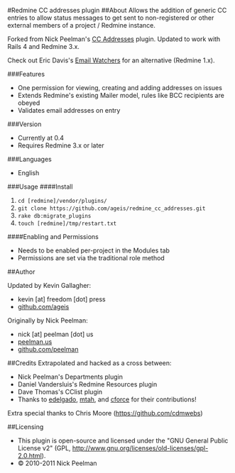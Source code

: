 #Redmine CC addresses plugin
##About
Allows the addition of generic CC entries to allow status messages to get sent to non-registered or other external members of a project / Redmine instance.

Forked from Nick Peelman's [CC Addresses](https://github.com/peelman/redmine_cc_addresses) plugin. Updated to work with Rails 4 and Redmine 3.x.

Check out Eric Davis's [Email Watchers](http://github.com/edavis10/redmine_email_watchers) for an alternative (Redmine 1.x).

###Features
+ One permission for viewing, creating and adding addresses on issues
+ Extends Redmine's existing Mailer model, rules like BCC recipients are obeyed
+ Validates email addresses on entry

###Version
+ Currently at 0.4
+ Requires Redmine 3.x or later

###Languages
+ English

###Usage
####Install
1. `cd [redmine]/vendor/plugins/`
2. `git clone https://github.com/ageis/redmine_cc_addresses.git`
3. `rake db:migrate_plugins`
4. `touch [redmine]/tmp/restart.txt`

####Enabling and Permissions
+ Needs to be enabled per-project in the Modules tab
+ Permissions are set via the traditional role method

##Author

Updated by Kevin Gallagher:

- kevin \[at\] freedom \[dot\] press
- [github.com/ageis](https://github.com/ageis)

Originally by Nick Peelman:

- nick \[at\] peelman \[dot\] us
- [peelman.us](http://peelman.us)
- [github.com/peelman](https://github.com/peelman)

##Credits
Extrapolated and hacked as a cross between:

+ Nick Peelman's Departments plugin [](https://github.com/peelman/redmine_departments)
+ Daniel Vandersluis's Redmine Resources plugin [](https://github.com/dvandersluis/redmine_resources)
+ Dave Thomas's CClist plugin [](http://github.com/peoplemerge/redmine-cclist-plugin)
+ Thanks to [edelgado](https://github.com/edelgado), [mtah](https://github.com/mtah), and [cforce](https://github.com/cforce) for their contributions!

Extra special thanks to Chris Moore (https://github.com/cdmwebs)

##Licensing
* This plugin is open-source and licensed under the "GNU General Public License v2" (GPL, http://www.gnu.org/licenses/old-licenses/gpl-2.0.html).
* &copy; 2010-2011 Nick Peelman
